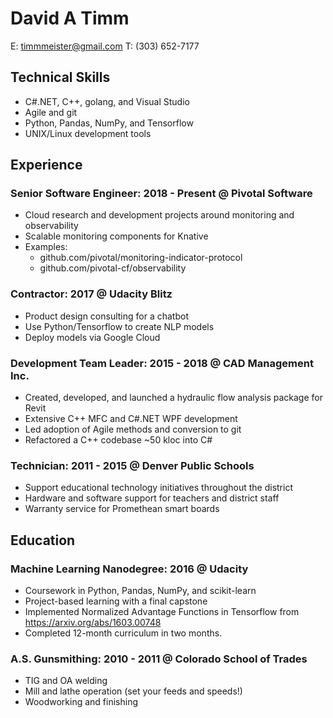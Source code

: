 David A Timm
=================
E: timmmeister@gmail.com T: (303) 652-7177

Technical Skills
----------------
* C#.NET, C++, golang, and Visual Studio
* Agile and git
* Python, Pandas, NumPy, and Tensorflow
* UNIX/Linux development tools

Experience
----------
### **Senior Software Engineer**: 2018 - Present @ Pivotal Software
* Cloud research and development projects around monitoring and observability
* Scalable monitoring components for Knative
* Examples:
    * github.com/pivotal/monitoring-indicator-protocol
    * github.com/pivotal-cf/observability

### **Contractor**: 2017 @ Udacity Blitz
* Product design consulting for a chatbot
* Use Python/Tensorflow to create NLP models
* Deploy models via Google Cloud

### **Development Team Leader**: 2015 - 2018 @ CAD Management Inc.
* Created, developed, and launched a hydraulic flow analysis package for Revit
* Extensive C++ MFC and C#.NET WPF development
* Led adoption of Agile methods and conversion to git
* Refactored a C++ codebase ~50 kloc into C#

### **Technician**: 2011 - 2015 @ Denver Public Schools
* Support educational technology initiatives throughout the district
* Hardware and software support for teachers and district staff
* Warranty service for Promethean smart boards

Education
---------
### **Machine Learning Nanodegree**: 2016 @ Udacity
* Coursework in Python, Pandas, NumPy, and scikit-learn
* Project-based learning with a final capstone
* Implemented Normalized Advantage Functions in Tensorflow from <https://arxiv.org/abs/1603.00748>
* Completed 12-month curriculum in two months.

### **A.S. Gunsmithing**: 2010 - 2011 @ Colorado School of Trades
* TIG and OA welding
* Mill and lathe operation (set your feeds and speeds!)
* Woodworking and finishing
